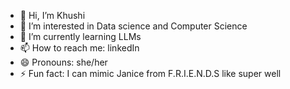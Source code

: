 - 👋 Hi, I’m Khushi
- 👀 I’m interested in Data science and Computer Science
- 🌱 I’m currently learning LLMs
- 📫 How to reach me: linkedIn
- 😄 Pronouns: she/her
- ⚡ Fun fact: I can mimic Janice from F.R.I.E.N.D.S like super well

<!---
pepkh/pepkh is a ✨ special ✨ repository because its `README.md` (this file) appears on your GitHub profile.
You can click the Preview link to take a look at your changes.
--->
